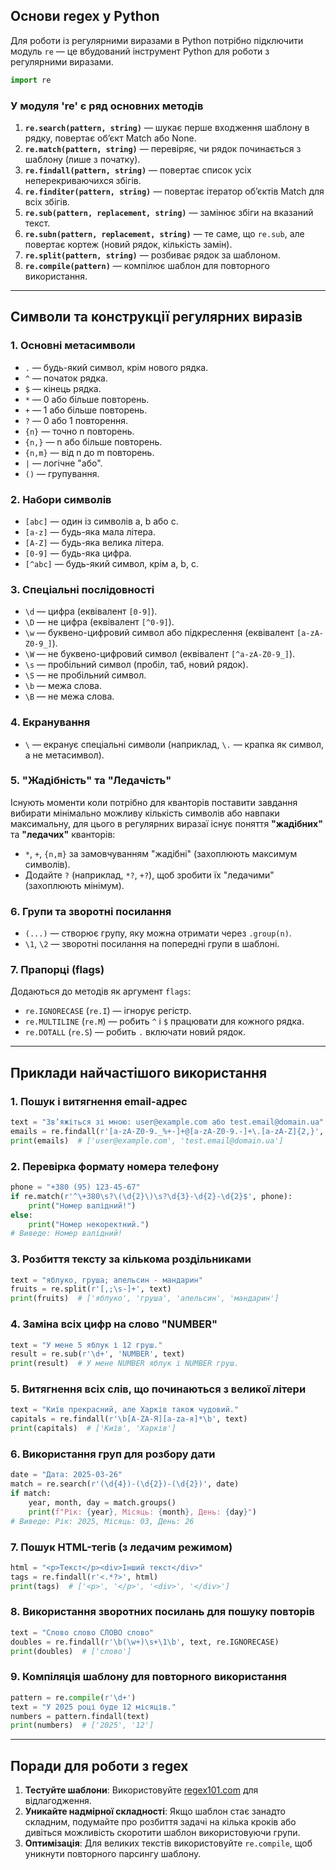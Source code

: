 ## Основи regex у Python
Для роботи із регулярними виразами в Python потрібно підключити модуль `re` — це вбудований інструмент Python для роботи з регулярними виразами.

```python
import re
```

### У модуля 're' є ряд основних методів
1. **`re.search(pattern, string)`** — шукає перше входження шаблону в рядку, повертає об’єкт Match або None.
2. **`re.match(pattern, string)`** — перевіряє, чи рядок починається з шаблону (лише з початку).
3. **`re.findall(pattern, string)`** — повертає список усіх неперекриваючихся збігів.
4. **`re.finditer(pattern, string)`** — повертає ітератор об’єктів Match для всіх збігів.
5. **`re.sub(pattern, replacement, string)`** — замінює збіги на вказаний текст.
6. **`re.subn(pattern, replacement, string)`** — те саме, що `re.sub`, але повертає кортеж (новий рядок, кількість замін).
7. **`re.split(pattern, string)`** — розбиває рядок за шаблоном.
8. **`re.compile(pattern)`** — компілює шаблон для повторного використання.

---

## Символи та конструкції регулярних виразів
### 1. Основні метасимволи
- `.` — будь-який символ, крім нового рядка.
- `^` — початок рядка.
- `$` — кінець рядка.
- `*` — 0 або більше повторень.
- `+` — 1 або більше повторень.
- `?` — 0 або 1 повторення.
- `{n}` — точно n повторень.
- `{n,}` — n або більше повторень.
- `{n,m}` — від n до m повторень.
- `|` — логічне "або".
- `()` — групування.

### 2. Набори символів
- `[abc]` — один із символів a, b або c.
- `[a-z]` — будь-яка мала літера.
- `[A-Z]` — будь-яка велика літера.
- `[0-9]` — будь-яка цифра.
- `[^abc]` — будь-який символ, крім a, b, c.

### 3. Спеціальні послідовності
- `\d` — цифра (еквівалент `[0-9]`).
- `\D` — не цифра (еквівалент `[^0-9]`).
- `\w` — буквено-цифровий символ або підкреслення (еквівалент `[a-zA-Z0-9_]`).
- `\W` — не буквено-цифровий символ (еквівалент `[^a-zA-Z0-9_]`).
- `\s` — пробільний символ (пробіл, таб, новий рядок).
- `\S` — не пробільний символ.
- `\b` — межа слова.
- `\B` — не межа слова.

### 4. Екранування
- `\` — екранує спеціальні символи (наприклад, `\.` — крапка як символ, а не метасимвол).

### 5. "Жадібність" та "Ледачість"
Існують моменти коли потрібно для кванторів поставити завдання вибирати мінімально можливу кількість символів або навпаки максимальну, для цього в регулярних виразаї існує поняття **"жадібних"** та **"ледачих"** кванторів:
- `*`, `+`, `{n,m}` за замовчуванням "жадібні" (захоплюють максимум символів).
- Додайте `?` (наприклад, `*?`, `+?`), щоб зробити їх "ледачими" (захоплюють мінімум).

### 6. Групи та зворотні посилання
- `(...)` — створює групу, яку можна отримати через `.group(n)`.
- `\1`, `\2` — зворотні посилання на попередні групи в шаблоні.

### 7. Прапорці (flags)
Додаються до методів як аргумент `flags`:
- `re.IGNORECASE` (`re.I`) — ігнорує регістр.
- `re.MULTILINE` (`re.M`) — робить `^` і `$` працювати для кожного рядка.
- `re.DOTALL` (`re.S`) — робить `.` включати новий рядок.

---

## Приклади найчастішого використання

### 1. Пошук і витягнення email-адрес
```python
text = "Зв’яжіться зі мною: user@example.com або test.email@domain.ua"
emails = re.findall(r'[a-zA-Z0-9._%+-]+@[a-zA-Z0-9.-]+\.[a-zA-Z]{2,}', text)
print(emails)  # ['user@example.com', 'test.email@domain.ua']
```

### 2. Перевірка формату номера телефону
```python
phone = "+380 (95) 123-45-67"
if re.match(r'^\+380\s?\(\d{2}\)\s?\d{3}-\d{2}-\d{2}$', phone):
    print("Номер валідний!")
else:
    print("Номер некоректний.")
# Виведе: Номер валідний!
```

### 3. Розбиття тексту за кількома роздільниками
```python
text = "яблуко, груша; апельсин - мандарин"
fruits = re.split(r'[,;\s-]+', text)
print(fruits)  # ['яблуко', 'груша', 'апельсин', 'мандарин']
```

### 4. Заміна всіх цифр на слово "NUMBER"
```python
text = "У мене 5 яблук і 12 груш."
result = re.sub(r'\d+', 'NUMBER', text)
print(result)  # У мене NUMBER яблук і NUMBER груш.
```

### 5. Витягнення всіх слів, що починаються з великої літери
```python
text = "Київ прекрасний, але Харків також чудовий."
capitals = re.findall(r'\b[A-ZА-Я][a-zа-я]*\b', text)
print(capitals)  # ['Київ', 'Харків']
```

### 6. Використання груп для розбору дати
```python
date = "Дата: 2025-03-26"
match = re.search(r'(\d{4})-(\d{2})-(\d{2})', date)
if match:
    year, month, day = match.groups()
    print(f"Рік: {year}, Місяць: {month}, День: {day}")
# Виведе: Рік: 2025, Місяць: 03, День: 26
```

### 7. Пошук HTML-тегів (з ледачим режимом)
```python
html = "<p>Текст</p><div>Інший текст</div>"
tags = re.findall(r'<.*?>', html)
print(tags)  # ['<p>', '</p>', '<div>', '</div>']
```

### 8. Використання зворотних посилань для пошуку повторів
```python
text = "Слово слово СЛОВО слово"
doubles = re.findall(r'\b(\w+)\s+\1\b', text, re.IGNORECASE)
print(doubles)  # ['слово']
```

### 9. Компіляція шаблону для повторного використання
```python
pattern = re.compile(r'\d+')
text = "У 2025 році буде 12 місяців."
numbers = pattern.findall(text)
print(numbers)  # ['2025', '12']
```

---

## Поради для роботи з regex
1. **Тестуйте шаблони**: Використовуйте [regex101.com](https://regex101.com/) для відлагодження.
2. **Уникайте надмірної складності**: Якщо шаблон стає занадто складним, подумайте про розбиття задачі на кілька кроків або дивіться можливість скоротити шаблон використовуючи групи.
3. **Оптимізація**: Для великих текстів використовуйте `re.compile`, щоб уникнути повторного парсингу шаблону.